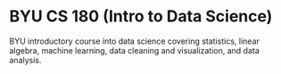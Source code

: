 # BYU CS 180 (Intro to Data Science)

BYU introductory course into data science covering statistics, linear algebra, machine learning, data cleaning and visualization, and data analysis.
